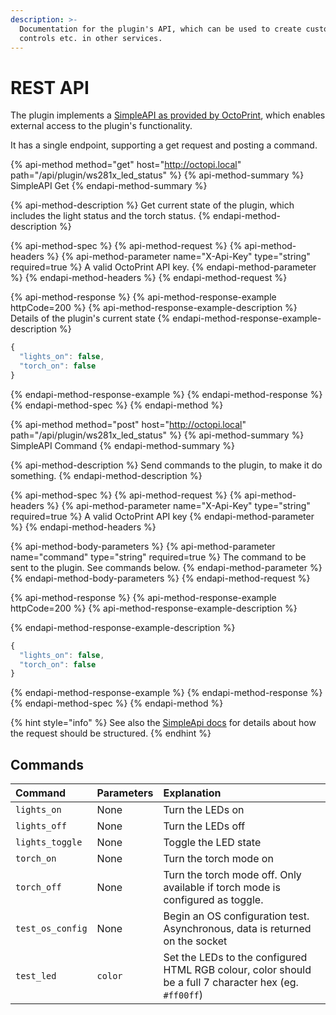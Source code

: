 ```yaml
---
description: >-
  Documentation for the plugin's API, which can be used to create custom
  controls etc. in other services.
---
```


# REST API

The plugin implements a [SimpleAPI as provided by OctoPrint](https://docs.octoprint.org/en/devel/plugins/mixins.html#simpleapiplugin), which enables external access to the plugin's functionality.

It has a single endpoint, supporting a get request and posting a command.

{% api-method method="get" host="http://octopi.local" path="/api/plugin/ws281x\_led\_status" %}
{% api-method-summary %}
SimpleAPI Get
{% endapi-method-summary %}

{% api-method-description %}
Get current state of the plugin, which includes the light status and the torch status.
{% endapi-method-description %}

{% api-method-spec %}
{% api-method-request %}
{% api-method-headers %}
{% api-method-parameter name="X-Api-Key" type="string" required=true %}
A valid OctoPrint API key.
{% endapi-method-parameter %}
{% endapi-method-headers %}
{% endapi-method-request %}

{% api-method-response %}
{% api-method-response-example httpCode=200 %}
{% api-method-response-example-description %}
Details of the plugin's current state
{% endapi-method-response-example-description %}

```javascript
{
  "lights_on": false,
  "torch_on": false
}
```
{% endapi-method-response-example %}
{% endapi-method-response %}
{% endapi-method-spec %}
{% endapi-method %}

{% api-method method="post" host="http://octopi.local" path="/api/plugin/ws281x\_led\_status" %}
{% api-method-summary %}
SimpleAPI Command
{% endapi-method-summary %}

{% api-method-description %}
Send commands to the plugin, to make it do something.
{% endapi-method-description %}

{% api-method-spec %}
{% api-method-request %}
{% api-method-headers %}
{% api-method-parameter name="X-Api-Key" type="string" required=true %}
A valid OctoPrint API key
{% endapi-method-parameter %}
{% endapi-method-headers %}

{% api-method-body-parameters %}
{% api-method-parameter name="command" type="string" required=true %}
The command to be sent to the plugin. See commands below.
{% endapi-method-parameter %}
{% endapi-method-body-parameters %}
{% endapi-method-request %}

{% api-method-response %}
{% api-method-response-example httpCode=200 %}
{% api-method-response-example-description %}

{% endapi-method-response-example-description %}

```javascript
{
  "lights_on": false,
  "torch_on": false
}
```
{% endapi-method-response-example %}
{% endapi-method-response %}
{% endapi-method-spec %}
{% endapi-method %}

{% hint style="info" %}
See also the [SimpleApi docs](https://docs.octoprint.org/en/devel/plugins/mixins.html#octoprint.plugin.SimpleApiPlugin) for details about how the request should be structured.
{% endhint %}

## Commands

| Command | Parameters | Explanation |
| :--- | :--- | :--- |
| `lights_on` | None | Turn the LEDs on |
| `lights_off` | None | Turn the LEDs off |
| `lights_toggle` | None | Toggle the LED state |
| `torch_on` | None | Turn the torch mode on |
| `torch_off` | None | Turn the torch mode off. Only available if torch mode is configured as toggle. |
| `test_os_config` | None | Begin an OS configuration test. Asynchronous, data is returned on the socket |
| `test_led` | `color` | Set the LEDs to the configured HTML RGB colour, color should be a full 7 character hex \(eg. `#ff00ff`\) |


